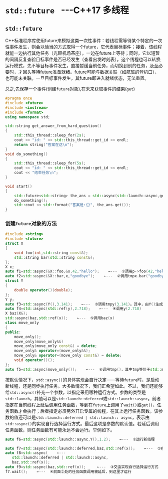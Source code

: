 # `std::future ` ---C++17 多线程

## `std::future`

C++标准程序库使用future来模拟这类一次性事件：若线程需等待某个特定的一次性事件发生，则会以恰当的方式取得一个future，它代表目标事件；接着，该线程就能一边执行其他任务（光顾机场茶座），一边在future上等待；同时，它以短暂的间隔反复查验目标事件是否已经发生（查看出发时刻表）。这个线程也可以转换运行模式，先不等目标事件发生，直接暂缓当前任务，而切换到别的任务，及至必要时，才回头等待future准备就绪。future可能与数据关联（如航班的登机口），也可能未关联。一旦目标事件发生，其future即进入就绪状态，无法重置。

总之,先保存一个事件(创建`future`对象),在未来获取事件的结果(`get`)

```cpp
#pragma once
#include <future>
#include <iostream>
#include <format>
using namespace std;

std::string get_answer_from_hard_question()
{
	std::this_thread::sleep_for(2s);
	cout << "id: " << std::this_thread::get_id << endl;
	return string("答案在这\n");
}
void do_something()
{
	std::this_thread::sleep_for(5s);
	cout << "id: " << std::this_thread::get_id << endl;
	cout << "结束任务\n";
}

void start()
{
	std::future<std::string> the_ans = std::async(std::launch::async,get_answer_from_hard_question);
	do_something();
	std::cout << std::format("答案是:{}", the_ans.get());
}
```

### 创建`future`对象的方法

```cpp
#include <string>
#include <future>
struct X
{
    void foo(int,std::string const&);
    std::string bar(std::string const&);
};
X x;    
auto f1=std::async(&X::foo,&x,42,"hello");    ⇽---  ①调用p->foo(42,"hello")，其中p的值是&x，即x的地址
auto f2=std::async(&X::bar,x,"goodbye");    ⇽---  ②调用tmpx.bar("goodbye")，其中tmpx是x的副本
struct Y                                
{
    double operator()(double);
}; 
Y y;
auto f3=std::async(Y(),3.141);    ⇽---  ③调用tmpy(3.141)。其中，由Y()生成一个匿名变量，传递给std::async()，进而发生移动构造。在std::async()内部产生对象tmpy，在tmpy上执行Y::operator()(3.141) 
auto f4=std::async(std::ref(y),2.718);    ⇽---  ④调用y(2.718)
X baz(X&);
std::async(baz,std::ref(x));    ⇽---  ⑤调用baz(x)
class move_only
{
public:
    move_only();
    move_only(move_only&&)
    move_only(move_only const&) = delete;
    move_only& operator=(move_only&&);
    move_only& operator=(move_only const&) = delete;
    void operator()();
}; 
auto f5=std::async(move_only());    ⇽---  ⑥调用tmp()，其中tmp等价于std::move (move_only())，它的产生过程与③相似
```

按默认情况下，`std::async()`的具体实现会自行决定——等待`future`时，是启动新线程，还是同步执行任务。大多数情况下，我们正希望如此。不过，我们还能够给`std::async()`补充一个参数，以指定采用哪种运行方式。参数的类型是`std::launch`，其值可以是`std::launch::deferred`或`std::launch::async`。前者指定在当前线程上延后调用任务函数，等到在`future`上调用了`wait()`或`get()`，任务函数才会执行；后者指定必须另外开启专属的线程，在其上运行任务函数。该参数的值还可以是`std::launch::deferred | std::launch:: async`，表示由`std::async()`的实现自行选择运行方式。最后这项是参数的默认值。若延后调用任务函数，则任务函数有可能永远不会运行。举例如下。

```cpp
auto f6=std::async(std::launch::async,Y(),1.2);    ⇽---  ①运行新线程

auto f7=std::async(std::launch::deferred,baz,std::ref(x));    ⇽---  ②在wait()或get()内部运行任务函数
auto f8=std::async(    ⇽---  
   std::launch::deferred | std::launch::async,
   baz,std::ref(x));
auto f9=std::async(baz,std::ref(x));     ⇽---  ③交由实现自行选择运行方式
f7.wait();    ⇽---  ④前面②处的任务函数调用被延后，到这里才运行
```


